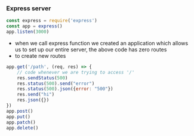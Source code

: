 ### Express server
```js
const express = require('express')
const app = express()
app.listen(3000)
```
- when we call express function we created an application which allows us to set up our entire server, the above code has zero routes
- to create new routes
```js
app.get('/path', (req, res) => {
    // code whenever we are trying to access '/'
    res.sendStatus(500)
    res.status(500).send("error")
    res.status(500).json({error: "500"})
    res.send("hi")
    res.json({})
})
app.post()
app.put()
app.patch()
app.delete()
```
